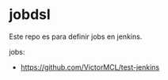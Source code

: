 # jobdsl

Este repo es para definir jobs en jenkins.

jobs:

- https://github.com/VictorMCL/test-jenkins
